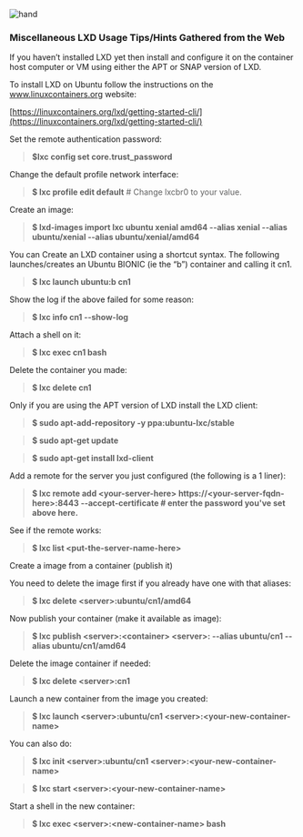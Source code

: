 ![hand](https://user-images.githubusercontent.com/1682855/48437763-41ac2200-e750-11e8-985a-3958d99e40ee.png)

### Miscellaneous LXD Usage Tips/Hints Gathered from the Web 

If you haven’t installed LXD yet then install and configure it on the container host computer or VM using either the APT or SNAP version of LXD.

To install LXD on Ubuntu follow the instructions on the www.linuxcontainers.org website:

[https://linuxcontainers.org/lxd/getting-started-cli/](https://linuxcontainers.org/lxd/getting-started-cli/)

Set the remote authentication password:

> **$lxc config set core.trust_password**

Change the default profile network interface:

> **$ lxc profile edit default**                # Change lxcbr0 to your value.

Create an image:

> **$ lxd-images import lxc ubuntu xenial amd64 --alias xenial --alias ubuntu/xenial --alias ubuntu/xenial/amd64**

You can Create an LXD container using a shortcut syntax. The following launches/creates an Ubuntu BIONIC (ie the “b”) container and calling it cn1.

> **$ lxc launch ubuntu:b cn1**

Show the log if the above failed for some reason:

> **$ lxc info cn1 --show-log**

Attach a shell on it:

> **$ lxc exec cn1 bash**

Delete the container you made:

> **$ lxc delete cn1**

Only if you are using the APT version of LXD install the LXD client:

> **$ sudo apt-add-repository -y ppa:ubuntu-lxc/stable**

> **$ sudo apt-get update**

> **$ sudo apt-get install lxd-client**

Add a remote for the server you just configured (the following is a 1 liner):

> **$ lxc remote add \<your-server-here\> https:\/\/\<your-server-fqdn-here\>:8443 --accept-certificate   # enter the password you've set above here.**

See if the remote works:

> **$ lxc list \<put-the-server-name-here\>**

Create a image from a container (publish it)

You need to delete the image first if you already have one with that aliases:

> **$ lxc delete \<server\>:ubuntu\/cn1\/amd64**

Now publish your container (make it available as image):

> **$ lxc publish \<server\>:\<container\> \<server\>: --alias ubuntu/cn1 --alias ubuntu/cn1/amd64**

Delete the image container if needed:

> **$ lxc delete \<server\>:cn1**

Launch a new container from the image you created:

> **$ lxc launch \<server>\:ubuntu/cn1 \<server\>:\<your-new-container-name\>**
  
You can also do:

> **$ lxc init \<server\>:ubuntu/cn1 \<server\>:\<your-new-container-name\>**
  
> **$ lxc start \<server\>:\<your-new-container-name\>**
  
Start a shell in the new container:

> **$ lxc exec \<server\>:\<new-container-name\> bash**
